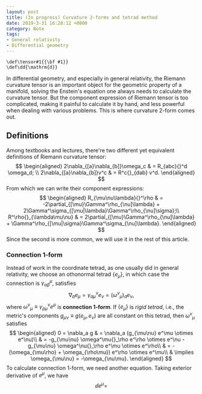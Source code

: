 ```yaml
---
layout: post
title: (In progress) Curvature 2-forms and tetrad method
date: 2019-3-31 16:28:12 +0800
category: Note
tags:
- General relativity
- Differential geometry
---
```

```mathjax-defs
\def\tensor#1{{\bf #1}}
\def\dd{\mathrm{d}}
```
In differential geometry, and especially in general relativity, the Riemann curvature tensor is an important object for the geometric property of a manifold, solving the Enstein's equation one always needs to calculate the curvature tensor. But the component expression of Riemann tensor is too complicated, making it painful to calculate it by hand, and less powerful when dealing with various problems. This is where curvature 2-form comes out.

<!-- more -->

## Definitions
Among textbooks and lectures, there're two different yet equivalent definitions of Riemann curvature tensor:
$$
\begin{aligned}
2\nabla_{[a}\nabla_{b]}\omega_c & = R_{abc}{}^d \omega_d; \\
2\nabla_{[a}\nabla_{b]}v^c & = R^c{}_{dab} v^d.
\end{aligned}
$$
From which we can write their component expressions:
$$
\begin{aligned}
    R_{\mu\nu\lambda}{}^\rho & = -2\partial_{[\mu}\Gamma^\rho_{\nu]\lambda} + 2\Gamma^\sigma_{[\mu|\lambda}\Gamma^\rho_{\nu]\sigma};\\
    R^\rho{}_{\lambda\mu\nu} & = 2\partial_{[\mu}\Gamma^\rho_{\nu]\lambda} + \Gamma^\rho_{[\mu|\sigma}\Gamma^\sigma_{\nu]\lambda}.
\end{aligned}
$$
Since the second is more common, we will use it in the rest of this article.

### Connection 1-form
Instead of work in the coordinate tetrad, as one usually did in general relativity, we choose an othonormal tetrad $\{e_\mu\}$, in which case the connection is $\gamma^\mu_{\alpha\beta}$, satisfies
$$
\nabla_a e_\mu = \gamma^\nu_{a\mu} e_\nu = (\omega^\nu{}_\mu)_a e_\nu,
$$
where $\omega^\nu{}_\mu \equiv \gamma^\nu_{\rho\mu} e^\rho$ is **connection 1-form**. If $\{e_\mu\}$ is *rigid tetrad*, i.e., the metric's components $g_{\mu\nu} \equiv g(e_\mu, e_\nu)$ are all constant on this tetrad, then $\omega^\nu{}_\mu$ satisfies
$$
\begin{aligned}
    0 = \nabla_a g & = \nabla_a (g_{\mu\nu} e^\mu \otimes e^\nu)\\
    & = -g_{\mu\nu} \omega^\mu{}_\rho e^\rho \otimes e^\nu - g_{\mu\nu} \omega^\nu{}_\rho e^\mu \otimes e^\rho\\
    & = -(\omega_{\mu\rho} + \omega_{\rho\mu}) e^\rho \otimes e^\mu\\
    & \implies \omega_{\mu\nu} = -\omega_{\nu\mu}.
\end{aligned}
$$
To calculate connection 1-form, we need another equation. Taking exterior derivative of $e^\mu$, we have
$$
\dd e^\mu = 
$$